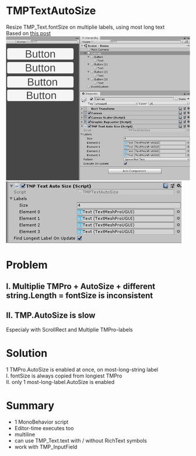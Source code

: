 # TMPTextAutoSize
Resize TMP_Text.fontSize on multiplie labels, using most long text 
<br>Based on [this post](https://forum.unity.com/threads/textmeshpro-precull-dorebuilds-performance.762968/#post-5083490)
<br>![alt text](https://github.com/mitay-walle/Unity3d-TMPro-Text-AutoSize/blob/master/.github/Documentation/TMPTextAutoSize_example.gif)
<br>![alt text](https://github.com/mitay-walle/Unity3d-TMPro-Text-AutoSize/blob/master/.github/Documentation/inspector_preview.png)
# Problem

## I. Multiplie TMPro + AutoSize + different string.Length = fontSize is inconsistent
## II. TMP.AutoSize is slow
Especialy with ScrollRect and Multiplie TMPro-labels

# Solution
1 TMPro.AutoSize is enabled at once, on most-long-string label
<br>I. fontSize is always copied from longiest TMPro
<br>II. only 1 most-long-label.AutoSize is enabled

# Summary
- 1 MonoBehavior script
- Editor-time executes too
- multiline 
- can use TMP_Text.text with / without RichText symbols
- work with TMP_InputField
